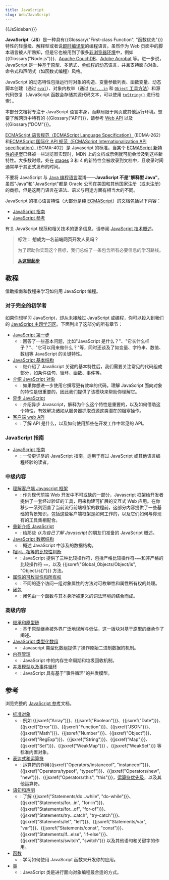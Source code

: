 ```yaml
---
title: JavaScript
slug: Web/JavaScript
---
```


{{JsSidebar()}}

**JavaScript**（**JS**）是一种具有{{Glossary("First-class Function", "函数优先")}}特性的轻量级、解释型或者说[即时编译型](https://zh.wikipedia.org/wiki/即時編譯)的编程语言。虽然作为 Web 页面中的脚本语言被人所熟知，但是它也被用到了很多[非浏览器环境](https://zh.wikipedia.org/wiki/JavaScript#其他)中，例如 {{Glossary("Node.js")}}、[Apache CouchDB](https://couchdb.apache.org)、[Adobe Acrobat](https://opensource.adobe.com/dc-acrobat-sdk-docs/acrobatsdk/) 等。进一步说，JavaScript 是一种[基于原型](/zh-CN/docs/Glossary/Prototype-based_programming)、多范式、[单线程](/zh-CN/docs/Glossary/Thread)的[动态](/zh-CN/docs/Glossary/Dynamic_typing)语言，并且支持面向对象、命令式和声明式（如函数式编程）风格。

JavaScript 的动态特性包括运行时对象的构造、变量参数列表、函数变量、动态脚本创建（通过 [`eval`](/zh-CN/docs/Web/JavaScript/Reference/Global_Objects/eval)）、对象内枚举（通过 [`for...in`](/zh-CN/docs/Web/JavaScript/Reference/Statements/for...in) 和 [`Object` 工具方法](/zh-CN/docs/Web/JavaScript/Reference/Global_Objects/Object#静态方法)）和源代码恢复（JavaScript 函数会存储其源代码文本，可以使用 [`toString()`](/zh-CN/docs/Web/JavaScript/Reference/Global_Objects/Function/toString) 进行检索）。

本部分文档将专注于 JavaScript 语言本身，而非局限于网页或其他运行环境。想要了解网页中特有的 {{Glossary("API")}}，请参考 [Web API](/zh-CN/docs/Web/API) 以及 {{Glossary("DOM")}}。

[ECMAScript 语言规范（ECMAScript Language Specification）](https://tc39.es/ecma262/)（ECMA-262）和[ECMAScript 国际化 API 规范（ECMAScript Internationalization API specification）](https://tc39.es/ecma262/)（ECMA-402）是 Javascript 的标准。当某个 [ECMAScript 新特性的提案](https://github.com/tc39/proposals)已经被一些浏览器实现时，MDN 上的文档或示例就可能会涉及到这些新特性。大多数时候，处在 [stages](https://tc39.es/process-document/) 3 和 4 的新特性会被收录到文档中，且收录时间通常早于其正式发布的时间。

不要将 JavaScript 与 [Java 编程语言](https://zh.wikipedia.org/wiki/Java)混淆——**JavaScript 不是"解释型 Java"**。虽然"Java"和"JavaScript"都是 Oracle 公司在美国和其他国家注册（或未注册）的商标，但是这两门语言在语法、语义与用途方面有相当大的不同。

JavaScript 的核心语言特性（大部分是纯 [ECMAScript](/zh-CN/docs/Web/JavaScript/JavaScript_technologies_overview)）的文档包括以下内容：

- [JavaScript 指南](/zh-CN/docs/Web/JavaScript/Guide)
- [JavaScript 参考](/zh-CN/docs/Web/JavaScript/Reference)

有关 JavaScript 规范和相关技术的更多信息，请参阅 [JavaScript 技术概述](/zh-CN/docs/Web/JavaScript/JavaScript_technologies_overview)。

> **标注：** **想成为一名前端网页开发人员吗？**
>
> 为了帮助你实现这个目标，我们总结了一条包含所有必要信息的学习路线。
>
> [**从这里起步**](/zh-CN/docs/Learn/Front-end_web_developer)

## 教程

借助指南和教程来学习如何用 JavaScript 编程。

### 对于完全的初学者

如果你想学习 JavaScript，却从未接触过 JavaScript 或编程，你可以投入到我们的 [JavaScript 主题学习区](/zh-CN/docs/Learn/JavaScript)。下面列出了这部分的所有章节：

- [JavaScript 第一步](/zh-CN/docs/Learn/JavaScript/First_steps)
  - : 回答了一些基本问题，比如"JavaScript 是什么？"、"它长什么样子？"、"它可以用来做什么？"等，同时还谈及了如变量、字符串、数值、数组等 JavaScript 的关键特性。
- [JavaScript 基本结构](/zh-CN/docs/Learn/JavaScript/Building_blocks)
  - : 继介绍了 JavaScript 关键的基本特性后，我们需要关注常见的代码组成部分，如条件语句、循环、函数、事件等。
- [介绍 JavaScript 对象](/zh-CN/docs/Learn/JavaScript/Objects)
  - : 如果你想进一步使用它撰写更有效率的代码，理解 JavaScript 面向对象的特性是很重要的，因此我们提供了该模块来帮助你理解它。
- [异步 JavaScript](/zh-CN/docs/Learn/JavaScript/Asynchronous)
  - : 介绍异步 Javascript，解释为什么这个特性是重要的，以及如何借助这个特性，有效解决诸如从服务器抓取资源这类潜在的阻塞操作。
- [客户端 web API](/zh-CN/docs/Learn/JavaScript/Client-side_web_APIs)
  - : 了解 API 是什么，以及如何使用那些在开发工作中常见的 API。

### JavaScript 指南

- [JavaScript 指南](/zh-CN/docs/Web/JavaScript/Guide)
  - : 一份更详尽的 JavaScript 指南，适用于有过 JavaScript 或其他语言编程经验的读者。

### 中级内容

- [理解客户端 Javascript 框架](/zh-CN/docs/Learn/Tools_and_testing/Client-side_JavaScript_frameworks)
  - : 作为现代前端 Web 开发中不可或缺的一部分，Javascript 框架给开发者提供了一套经过验证的工具，用来构建可扩展的交互式 Web 应用。在你移步一系列涵盖了当前流行前端框架的教程前，这部分内容提供了一些基础的背景知识，包括这些客户端框架是如何工作的，以及它们如何与你现有的工具集相配合。
- [重新介绍 JavaScript](/zh-CN/docs/Web/JavaScript/A_re-introduction_to_JavaScript)
  - : 给那些 _认为自己了解 Javascript_ 的朋友们准备的 JavaScript 概述。
- [JavaScript 数据结构](/zh-CN/docs/Web/JavaScript/Data_structures)
  - : 概述 JavaScript 中涉及的数据结构。
- [相同、相等的比较性判断](/zh-CN/docs/Web/JavaScript/Equality_comparisons_and_sameness)
  - : JavaScript 提供了三种比较操作符，包括严格比较操作符`===`和非严格的比较操作符 `==`，以及 {{jsxref("Global_Objects/Object/is", "Object.is()")}} 方法。
- [属性的可枚举性和所有权](/zh-CN/docs/Web/JavaScript/Enumerability_and_ownership_of_properties)
  - : 不同的逐个访问一组对象属性的方法对可枚举性和属性所有权的处理。
- [闭包](/zh-CN/docs/Web/JavaScript/Closures)
  - : 闭包由一个函数与其本身所被定义的词法环境的结合而成。

### 高级内容

- [继承和原型链](/zh-CN/docs/Web/JavaScript/Guide/Inheritance_and_the_prototype_chain)
  - : 基于原型继承被外界广泛地误解与低估，这一版块对基于原型的继承作了阐述。
- [JavaScript 类型化数组](/zh-CN/docs/Web/JavaScript/Typed_arrays)
  - : Javascript 类型化数组提供了操作原始二进制数据的机制。
- [内存管理](/zh-CN/docs/Web/JavaScript/Memory_management)
  - : JavaScript 中的内存生命周期和垃圾回收机制。
- [并发模型以及事件循环](/zh-CN/docs/Web/JavaScript/Event_loop)
  - : JavaScript 具有基于"事件循环"的并发模型。

## 参考

浏览完整的 [JavaScript 参考](/zh-CN/docs/Web/JavaScript/Reference)文档。

- [标准对象](/zh-CN/docs/Web/JavaScript/Reference/Global_Objects)
  - : 例如 {{jsxref("Array")}}、{{jsxref("Boolean")}}、{{jsxref("Date")}}、{{jsxref("Error")}}、{{jsxref("Function")}}、{{jsxref("JSON")}}、{{jsxref("Math")}}、{{jsxref("Number")}}、{{jsxref("Object")}}、{{jsxref("RegExp")}}、{{jsxref("String")}}、{{jsxref("Map")}}、{{jsxref("Set")}}、{{jsxref("WeakMap")}} 、{{jsxref("WeakSet")}} 等标准内置对象。
- [表达式和运算符](/zh-CN/docs/Web/JavaScript/Reference/Operators)
  - : 运算符的作用{{jsxref("Operators/instanceof", "instanceof")}}、{{jsxref("Operators/typeof", "typeof")}}、{{jsxref("Operators/new", "new")}}、{{jsxref("Operators/this", "this")}}，[运算符优先级](/zh-CN/docs/Web/JavaScript/Reference/Operators/Operator_precedence)，以及其他运算符。
- [语句和声明](/zh-CN/docs/Web/JavaScript/Reference/Statements)
  - : 了解 {{jsxref("Statements/do...while", "do-while")}}、{{jsxref("Statements/for...in", "for-in")}}、{{jsxref("Statements/for...of", "for-of")}}、{{jsxref("Statements/try...catch", "try-catch")}}、{{jsxref("Statements/let", "let")}}、{{jsxref("Statements/var", "var")}}、{{jsxref("Statements/const", "const")}}、{{jsxref("Statements/if...else", "if-else")}}、{{jsxref("Statements/switch", "switch")}} 以及其他语句和关键字的作用。
- [函数](/zh-CN/docs/Web/JavaScript/Reference/Functions)
  - : 学习如何使用 JavaScript 函数来开发你的应用。
- [类](/zh-CN/docs/Web/JavaScript/Reference/Classes)
  - : JavaScript 类是进行面向对象编程最合适的方式。
